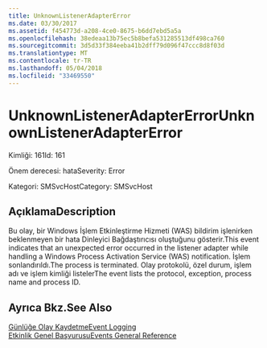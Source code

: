 ```yaml
---
title: UnknownListenerAdapterError
ms.date: 03/30/2017
ms.assetid: f454773d-a208-4ce0-8675-b6dd7ebd5a5a
ms.openlocfilehash: 38edeaa13b75ec5b8befa531285513df498ca760
ms.sourcegitcommit: 3d5d33f384eeba41b2dff79d096f47ccc8d8f03d
ms.translationtype: MT
ms.contentlocale: tr-TR
ms.lasthandoff: 05/04/2018
ms.locfileid: "33469550"
---
```

# <a name="unknownlisteneradaptererror"></a><span data-ttu-id="d948c-102">UnknownListenerAdapterError</span><span class="sxs-lookup"><span data-stu-id="d948c-102">UnknownListenerAdapterError</span></span>
<span data-ttu-id="d948c-103">Kimliği: 161</span><span class="sxs-lookup"><span data-stu-id="d948c-103">Id: 161</span></span>  
  
 <span data-ttu-id="d948c-104">Önem derecesi: hata</span><span class="sxs-lookup"><span data-stu-id="d948c-104">Severity: Error</span></span>  
  
 <span data-ttu-id="d948c-105">Kategori: SMSvcHost</span><span class="sxs-lookup"><span data-stu-id="d948c-105">Category: SMSvcHost</span></span>  
  
## <a name="description"></a><span data-ttu-id="d948c-106">Açıklama</span><span class="sxs-lookup"><span data-stu-id="d948c-106">Description</span></span>  
 <span data-ttu-id="d948c-107">Bu olay, bir Windows İşlem Etkinleştirme Hizmeti (WAS) bildirim işlenirken beklenmeyen bir hata Dinleyici Bağdaştırıcısı oluştuğunu gösterir.</span><span class="sxs-lookup"><span data-stu-id="d948c-107">This event indicates that an unexpected error occurred in the listener adapter while handling a Windows Process Activation Service (WAS) notification.</span></span> <span data-ttu-id="d948c-108">İşlem sonlandırıldı.</span><span class="sxs-lookup"><span data-stu-id="d948c-108">The process is terminated.</span></span> <span data-ttu-id="d948c-109">Olay protokolü, özel durum, işlem adı ve işlem kimliği listeler</span><span class="sxs-lookup"><span data-stu-id="d948c-109">The event lists the protocol, exception, process name and process ID.</span></span>  
  
## <a name="see-also"></a><span data-ttu-id="d948c-110">Ayrıca Bkz.</span><span class="sxs-lookup"><span data-stu-id="d948c-110">See Also</span></span>  
 [<span data-ttu-id="d948c-111">Günlüğe Olay Kaydetme</span><span class="sxs-lookup"><span data-stu-id="d948c-111">Event Logging</span></span>](../../../../../docs/framework/wcf/diagnostics/event-logging/index.md)  
 [<span data-ttu-id="d948c-112">Etkinlik Genel Başvurusu</span><span class="sxs-lookup"><span data-stu-id="d948c-112">Events General Reference</span></span>](../../../../../docs/framework/wcf/diagnostics/event-logging/events-general-reference.md)
